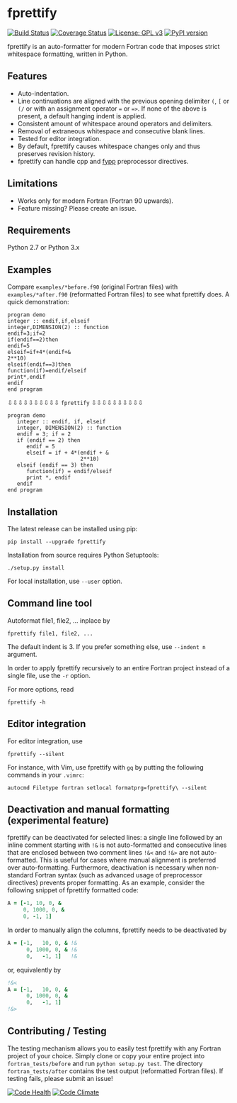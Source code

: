 # fprettify

[![Build Status](https://travis-ci.org/pseewald/fprettify.svg?branch=master)](https://travis-ci.org/pseewald/fprettify) [![Coverage Status](https://coveralls.io/repos/github/pseewald/fprettify/badge.svg?branch=master)](https://coveralls.io/github/pseewald/fprettify?branch=master) [![License: GPL v3](https://img.shields.io/badge/License-GPL%20v3-blue.svg)](http://www.gnu.org/licenses/gpl-3.0) [![PyPI version](https://badge.fury.io/py/fprettify.svg)](https://badge.fury.io/py/fprettify)

fprettify is an auto-formatter for modern Fortran code that imposes strict whitespace formatting, written in Python.


## Features

* Auto-indentation.
* Line continuations are aligned with the previous opening delimiter `(`, `[` or `(/` or with an assignment operator `=` or `=>`. If none of the above is present, a default hanging indent is applied.
* Consistent amount of whitespace around operators and delimiters.
* Removal of extraneous whitespace and consecutive blank lines.
* Tested for editor integration.
* By default, fprettify causes whitespace changes only and thus preserves revision history.
* fprettify can handle cpp and [fypp](https://github.com/aradi/fypp) preprocessor directives.


## Limitations

* Works only for modern Fortran (Fortran 90 upwards).
* Feature missing? Please create an issue.


## Requirements

Python 2.7 or Python 3.x


## Examples

Compare `examples/*before.f90` (original Fortran files) with `examples/*after.f90` (reformatted Fortran files) to see what fprettify does. A quick demonstration:

``` Fortran
program demo
integer :: endif,if,elseif
integer,DIMENSION(2) :: function
endif=3;if=2
if(endif==2)then
endif=5
elseif=if+4*(endif+&
2**10)
elseif(endif==3)then
function(if)=endif/elseif
print*,endif
endif
end program
```
⇩⇩⇩⇩⇩⇩⇩⇩⇩⇩ `fprettify` ⇩⇩⇩⇩⇩⇩⇩⇩⇩⇩
``` Fortran
program demo
   integer :: endif, if, elseif
   integer, DIMENSION(2) :: function
   endif = 3; if = 2
   if (endif == 2) then
      endif = 5
      elseif = if + 4*(endif + &
                       2**10)
   elseif (endif == 3) then
      function(if) = endif/elseif
      print *, endif
   endif
end program
```


## Installation

The latest release can be installed using pip:
```
pip install --upgrade fprettify
```

Installation from source requires Python Setuptools:
```
./setup.py install
```

For local installation, use `--user` option.


## Command line tool

Autoformat file1, file2, ... inplace by
```
fprettify file1, file2, ...
```
The default indent is 3. If you prefer something else, use `--indent n` argument.

In order to apply fprettify recursively to an entire Fortran project instead of a single file, use the `-r` option.

For more options, read
```
fprettify -h
```


## Editor integration

For editor integration, use
```
fprettify --silent
```
For instance, with Vim, use fprettify with `gq` by putting the following commands in your `.vimrc`:
```vim
autocmd Filetype fortran setlocal formatprg=fprettify\ --silent
```


## Deactivation and manual formatting (experimental feature)

fprettify can be deactivated for selected lines: a single line followed by an inline comment starting with `!&` is not auto-formatted and consecutive lines that are enclosed between two comment lines `!&<` and `!&>` are not auto-formatted. This is useful for cases where manual alignment is preferred over auto-formatting. Furthermore, deactivation is necessary when non-standard Fortran syntax (such as advanced usage of preprocessor directives) prevents proper formatting. As an example, consider the following snippet of fprettify formatted code:
```fortran
A = [-1, 10, 0, &
     0, 1000, 0, &
     0, -1, 1]
```
In order to manually align the columns, fprettify needs to be deactivated by
```fortran
A = [-1,   10, 0, & !&
      0, 1000, 0, & !&
      0,   -1, 1]   !&
```
or, equivalently by
```fortran
!&<
A = [-1,   10, 0, &
      0, 1000, 0, &
      0,   -1, 1]
!&>
```


## Contributing / Testing

The testing mechanism allows you to easily test fprettify with any Fortran project of your choice. Simply clone or copy your entire project into `fortran_tests/before` and run `python setup.py test`. The directory `fortran_tests/after` contains the test output (reformatted Fortran files). If testing fails, please submit an issue!


[![Code Health](https://landscape.io/github/pseewald/fprettify/master/landscape.svg?style=flat)](https://landscape.io/github/pseewald/fprettify/master) [![Code Climate](https://codeclimate.com/github/pseewald/fprettify/badges/gpa.svg)](https://codeclimate.com/github/pseewald/fprettify)
